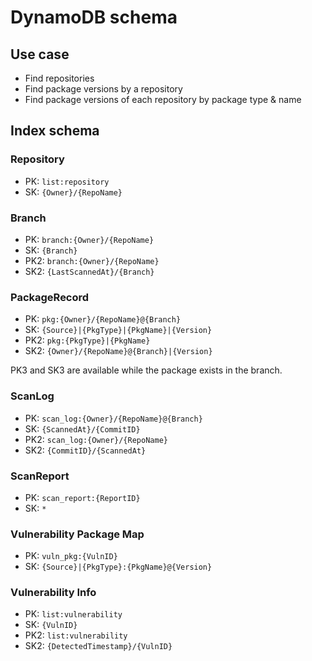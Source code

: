 # DynamoDB schema

## Use case

- Find repositories
- Find package versions by a repository
- Find package versions of each repository by package type & name

## Index schema

### Repository

- PK: `list:repository`
- SK: `{Owner}/{RepoName}`

### Branch

- PK: `branch:{Owner}/{RepoName}`
- SK: `{Branch}`
- PK2: `branch:{Owner}/{RepoName}`
- SK2: `{LastScannedAt}/{Branch}`

### PackageRecord

- PK: `pkg:{Owner}/{RepoName}@{Branch}`
- SK: `{Source}|{PkgType}|{PkgName}|{Version}`
- PK2: `pkg:{PkgType}|{PkgName}`
- SK2: `{Owner}/{RepoName}@{Branch}|{Version}`

PK3 and SK3 are available while the package exists in the branch.

### ScanLog

- PK: `scan_log:{Owner}/{RepoName}@{Branch}`
- SK: `{ScannedAt}/{CommitID}`
- PK2: `scan_log:{Owner}/{RepoName}`
- SK2: `{CommitID}/{ScannedAt}`

### ScanReport

- PK: `scan_report:{ReportID}`
- SK: `*`

### Vulnerability Package Map

- PK: `vuln_pkg:{VulnID}`
- SK: `{Source}|{PkgType}:{PkgName}@{Version}`

### Vulnerability Info

- PK: `list:vulnerability`
- SK: `{VulnID}`
- PK2: `list:vulnerability`
- SK2: `{DetectedTimestamp}/{VulnID}`

